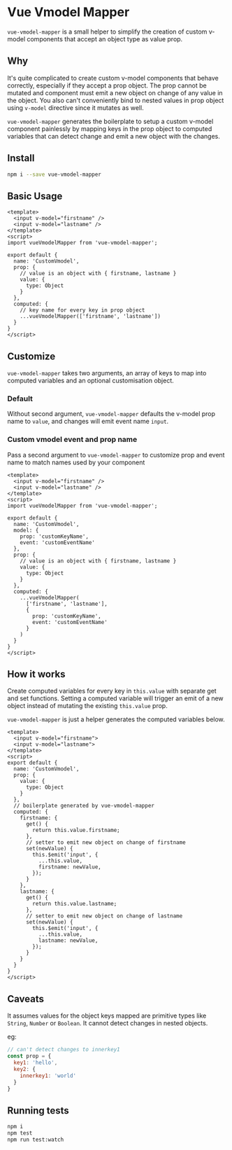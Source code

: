 # Vue Vmodel Mapper

`vue-vmodel-mapper` is a small helper to simplify the creation of custom v-model components that accept an object type as value prop.

## Why
It's quite complicated to create custom v-model components that behave correctly, especially if they accept a prop object.
The prop cannot be mutated and component must emit a new object on change of any value in the object.
You also can't conveniently bind to nested values in prop object using `v-model` directive since it mutates as well.

`vue-vmodel-mapper` generates the boilerplate to setup a custom v-model component painlessly by mapping keys in the prop object to computed variables that can detect change and emit a new object with the changes.


## Install
```sh
npm i --save vue-vmodel-mapper
```

## Basic Usage
```vue
<template>
  <input v-model="firstname" />
  <input v-model="lastname" />
</template>
<script>
import vueVmodelMapper from 'vue-vmodel-mapper';

export default {
  name: 'CustomVmodel',
  prop: {
    // value is an object with { firstname, lastname }
    value: {
      type: Object
    }
  },
  computed: {
    // key name for every key in prop object
    ...vueVmodelMapper(['firstname', 'lastname'])
  }
}
</script>
```

## Customize
`vue-vmodel-mapper` takes two arguments, an array of keys to map into computed variables and an optional customisation object.

### Default
Without second argument, `vue-vmodel-mapper` defaults the v-model prop name to `value`, and changes will emit event name `input`.

### Custom vmodel event and prop name
Pass a second argument to `vue-vmodel-mapper` to customize prop and event name to match names used by your component

```vue
<template>
  <input v-model="firstname" />
  <input v-model="lastname" />
</template>
<script>
import vueVmodelMapper from 'vue-vmodel-mapper';

export default {
  name: 'CustomVmodel',
  model: {
    prop: 'customKeyName',
    event: 'customEventName'
  },
  prop: {
    // value is an object with { firstname, lastname }
    value: {
      type: Object
    }
  },
  computed: {
    ...vueVmodelMapper(
      ['firstname', 'lastname'],
      {
        prop: 'customKeyName',
        event: 'customEventName'
      }
    )
  }
}
</script>
```

## How it works
Create computed variables for every key in `this.value` with separate get and set functions.
Setting a computed variable will trigger an emit of a new object instead of mutating the existing `this.value` prop.

`vue-vmodel-mapper` is just a helper generates the computed variables below.
```vue
<template>
  <input v-model="firstname">
  <input v-model="lastname">
</template>
<script>
export default {
  name: 'CustomVmodel',
  prop: {
    value: {
      type: Object
    }
  },
  // boilerplate generated by vue-vmodel-mapper
  computed: {
    firstname: {
      get() {
        return this.value.firstname;
      },
      // setter to emit new object on change of firstname
      set(newValue) {
        this.$emit('input', {
          ...this.value,
          firstname: newValue,
        });
      }
    },
    lastname: {
      get() {
        return this.value.lastname;
      },
      // setter to emit new object on change of lastname
      set(newValue) {
        this.$emit('input', {
          ...this.value,
          lastname: newValue,
        });
      }
    }
  }
}
</script>
```

## Caveats
It assumes values for the object keys mapped are primitive types like `String`, `Number` or `Boolean`. It cannot detect changes in nested objects.

eg:
```js
// can't detect changes to innerkey1
const prop = {
  key1: 'hello',
  key2: {
    innerkey1: 'world'
  }
}
```

## Running tests

```sh
npm i
npm test
npm run test:watch
```
